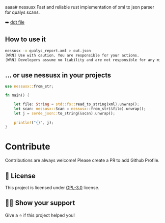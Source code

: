 aaaa# nessusx
Fast and reliable rust implementation of xml to json parser for qualys scans.

:arrow_right: [ddt file](https://qualysguard.qg2.apps.qualys.eu/scan-1.dtd)

## How to use it

```bash
nessusx -x qualys_report.xml > out.json
[WRN] Use with caution. You are responsible for your actions.
[WRN] Developers assume no liability and are not responsible for any misuse or damage.
```

## ... or use nessusx in your projects

```rust
use nessusx::from_str;

fn main() {

    let file: String = std::fs::read_to_string(xml).unwrap();
    let scan: nessusx::Scan = nessusx::from_str(&file).unwrap();
    let j = serde_json::to_string(&scan).unwrap();
    
    println!("{}", j);
}
````
# Contribute

Contributions are always welcome! Please create a PR to add Github Profile.

## :pencil: License

This project is licensed under [GPL-3.0](https://opensource.org/license/gpl-3-0/) license.

## :man_astronaut: Show your support

Give a ⭐️ if this project helped you!
